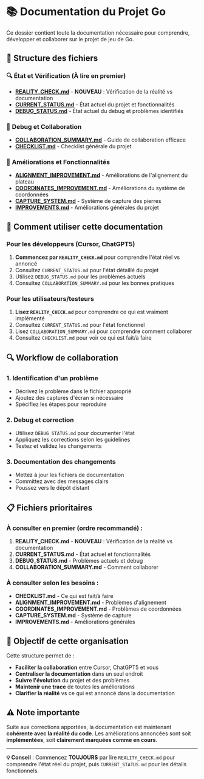 # 📚 Documentation du Projet Go

Ce dossier contient toute la documentation nécessaire pour comprendre, développer et collaborer sur le projet de jeu de Go.

## 📁 Structure des fichiers

### 🔍 **État et Vérification** (À lire en premier)
- **[REALITY_CHECK.md](./REALITY_CHECK.md)** - **NOUVEAU** : Vérification de la réalité vs documentation
- **[CURRENT_STATUS.md](./CURRENT_STATUS.md)** - État actuel du projet et fonctionnalités
- **[DEBUG_STATUS.md](./DEBUG_STATUS.md)** - État actuel du debug et problèmes identifiés

### 🔧 **Debug et Collaboration**
- **[COLLABORATION_SUMMARY.md](./COLLABORATION_SUMMARY.md)** - Guide de collaboration efficace
- **[CHECKLIST.md](./CHECKLIST.md)** - Checklist générale du projet

### 🎯 **Améliorations et Fonctionnalités**
- **[ALIGNMENT_IMPROVEMENT.md](./ALIGNMENT_IMPROVEMENT.md)** - Améliorations de l'alignement du plateau
- **[COORDINATES_IMPROVEMENT.md](./COORDINATES_IMPROVEMENT.md)** - Améliorations du système de coordonnées
- **[CAPTURE_SYSTEM.md](./CAPTURE_SYSTEM.md)** - Système de capture des pierres
- **[IMPROVEMENTS.md](./IMPROVEMENTS.md)** - Améliorations générales du projet

## 🚀 **Comment utiliser cette documentation**

### **Pour les développeurs (Cursor, ChatGPT5)**
1. **Commencez par `REALITY_CHECK.md`** pour comprendre l'état réel vs annoncé
2. Consultez `CURRENT_STATUS.md` pour l'état détaillé du projet
3. Utilisez `DEBUG_STATUS.md` pour les problèmes actuels
4. Consultez `COLLABORATION_SUMMARY.md` pour les bonnes pratiques

### **Pour les utilisateurs/testeurs**
1. **Lisez `REALITY_CHECK.md`** pour comprendre ce qui est vraiment implémenté
2. Consultez `CURRENT_STATUS.md` pour l'état fonctionnel
3. Lisez `COLLABORATION_SUMMARY.md` pour comprendre comment collaborer
4. Consultez `CHECKLIST.md` pour voir ce qui est fait/à faire

## 🔍 **Workflow de collaboration**

### **1. Identification d'un problème**
- Décrivez le problème dans le fichier approprié
- Ajoutez des captures d'écran si nécessaire
- Spécifiez les étapes pour reproduire

### **2. Debug et correction**
- Utilisez `DEBUG_STATUS.md` pour documenter l'état
- Appliquez les corrections selon les guidelines
- Testez et validez les changements

### **3. Documentation des changements**
- Mettez à jour les fichiers de documentation
- Committez avec des messages clairs
- Poussez vers le dépôt distant

## 📋 **Fichiers prioritaires**

### **À consulter en premier (ordre recommandé) :**
1. **REALITY_CHECK.md** - **NOUVEAU** : Vérification de la réalité vs documentation
2. **CURRENT_STATUS.md** - État actuel et fonctionnalités
3. **DEBUG_STATUS.md** - Problèmes actuels et debug
4. **COLLABORATION_SUMMARY.md** - Comment collaborer

### **À consulter selon les besoins :**
- **CHECKLIST.md** - Ce qui est fait/à faire
- **ALIGNMENT_IMPROVEMENT.md** - Problèmes d'alignement
- **COORDINATES_IMPROVEMENT.md** - Problèmes de coordonnées
- **CAPTURE_SYSTEM.md** - Système de capture
- **IMPROVEMENTS.md** - Améliorations générales

## 🎯 **Objectif de cette organisation**

Cette structure permet de :
- **Faciliter la collaboration** entre Cursor, ChatGPT5 et vous
- **Centraliser la documentation** dans un seul endroit
- **Suivre l'évolution** du projet et des problèmes
- **Maintenir une trace** de toutes les améliorations
- **Clarifier la réalité** vs ce qui est annoncé dans la documentation

## ⚠️ **Note importante**

Suite aux corrections apportées, la documentation est maintenant **cohérente avec la réalité du code**. Les améliorations annoncées sont soit **implémentées**, soit **clairement marquées comme en cours**.

---

**💡 Conseil** : Commencez **TOUJOURS** par lire `REALITY_CHECK.md` pour comprendre l'état réel du projet, puis `CURRENT_STATUS.md` pour les détails fonctionnels.
